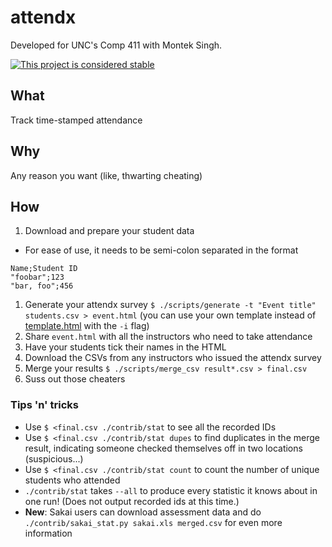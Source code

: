 # attendx

Developed for UNC's Comp 411 with Montek Singh.

[![This project is considered stable](https://img.shields.io/badge/status-stable-success.svg)](https://benknoble.github.io/status/stable/)

## What

Track time-stamped attendance

## Why

Any reason you want (like, thwarting cheating)

## How

1. Download and prepare your student data
  - For ease of use, it needs to be semi-colon separated in the format
```
Name;Student ID
"foobar";123
"bar, foo";456
```
1. Generate your attendx survey `$ ./scripts/generate -t "Event title"
   students.csv > event.html` (you can use your own template instead of
   [template.html](./template.html) with the `-i` flag)
1. Share `event.html` with all the instructors who need to take attendance
1. Have your students tick their names in the HTML
1. Download the CSVs from any instructors who issued the attendx survey
1. Merge your results `$ ./scripts/merge_csv result*.csv > final.csv`
1. Suss out those cheaters

### Tips 'n' tricks

- Use `$ <final.csv ./contrib/stat` to see all the recorded IDs
- Use `$ <final.csv ./contrib/stat dupes` to find duplicates in the merge
  result, indicating someone checked themselves off in two locations
  (suspicious...)
- Use `$ <final.csv ./contrib/stat count` to count the number of unique students
  who attended
- `./contrib/stat` takes `--all` to produce every statistic it knows
  about in one run! (Does not output recorded ids at this time.)
- **New**: Sakai users can download assessment data and do
  `./contrib/sakai_stat.py sakai.xls merged.csv` for even more information
